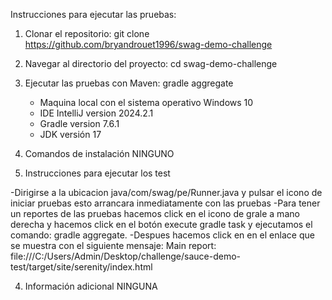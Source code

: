 Instrucciones para ejecutar las pruebas:

1. Clonar el repositorio:
   git clone https://github.com/bryandrouet1996/swag-demo-challenge

2. Navegar al directorio del proyecto:
   cd swag-demo-challenge

3. Ejecutar las pruebas con Maven:
   gradle aggregate

    - Maquina local con el sistema operativo Windows 10
    - IDE IntelliJ version 2024.2.1
    - Gradle version 7.6.1
    - JDK versión 17

2. Comandos de instalación
   NINGUNO

3. Instrucciones para ejecutar los test

-Dirigirse a la ubicacion java/com/swag/pe/Runner.java y pulsar el icono de iniciar pruebas esto arrancara inmediatamente con las pruebas
-Para tener un reportes de las pruebas hacemos click en el icono de grale a mano derecha y hacemos click en el botón execute gradle task y ejecutamos el comando: gradle aggregate.
-Despues hacemos click en en el enlace que se muestra con el siguiente mensaje:
Main report: file:///C:/Users/Admin/Desktop/challenge/sauce-demo-test/target/site/serenity/index.html

4. Información adicional
   NINGUNA